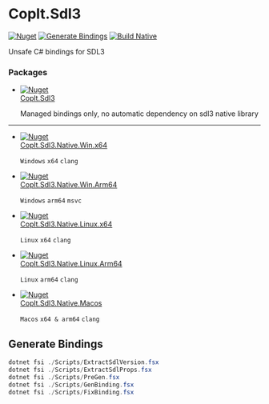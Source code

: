 # Coplt.Sdl3

[![Nuget](https://img.shields.io/nuget/v/Coplt.Sdl3)](https://www.nuget.org/packages/Coplt.Sdl3/)
[![Generate Bindings](https://github.com/coplt/Coplt.Sdl3/actions/workflows/generate-bindings.yml/badge.svg)](https://github.com/coplt/Coplt.Sdl3/actions/workflows/generate-bindings.yml)
[![Build Native](https://github.com/coplt/Coplt.Sdl3/actions/workflows/build-native.yml/badge.svg)](https://github.com/coplt/Coplt.Sdl3/actions/workflows/build-native.yml)

Unsafe C# bindings for SDL3

### Packages
- [![Nuget](https://img.shields.io/nuget/v/Coplt.Sdl3)](https://www.nuget.org/packages/Coplt.Sdl3/)  
  [Coplt.Sdl3](https://www.nuget.org/packages/Coplt.Sdl3/)
  
  Managed bindings only, no automatic dependency on sdl3 native library

---

- [![Nuget](https://img.shields.io/nuget/v/Coplt.Sdl3.Native.Win.x64)](https://www.nuget.org/packages/Coplt.Sdl3.Native.Win.x64/)  
  [Coplt.Sdl3.Native.Win.x64](https://www.nuget.org/packages/Coplt.Sdl3.Native.Win.x64/)  

  `Windows` `x64` `clang`

- [![Nuget](https://img.shields.io/nuget/v/Coplt.Sdl3.Native.Win.Arm64)](https://www.nuget.org/packages/Coplt.Sdl3.Native.Win.Arm64/)  
  [Coplt.Sdl3.Native.Win.Arm64](https://www.nuget.org/packages/Coplt.Sdl3.Native.Win.Arm64/)  

  `Windows` `arm64`  `msvc`

- [![Nuget](https://img.shields.io/nuget/v/Coplt.Sdl3.Native.Linux.x64)](https://www.nuget.org/packages/Coplt.Sdl3.Native.Linux.x64/)  
  [Coplt.Sdl3.Native.Linux.x64](https://www.nuget.org/packages/Coplt.Sdl3.Native.Linux.x64/)  

  `Linux` `x64` `clang`

- [![Nuget](https://img.shields.io/nuget/v/Coplt.Sdl3.Native.Linux.Arm64)](https://www.nuget.org/packages/Coplt.Sdl3.Native.Linux.Arm64/)  
  [Coplt.Sdl3.Native.Linux.Arm64](https://www.nuget.org/packages/Coplt.Sdl3.Native.Linux.Arm64/)  

  `Linux` `arm64` `clang`

- [![Nuget](https://img.shields.io/nuget/v/Coplt.Sdl3.Native.Macos)](https://www.nuget.org/packages/Coplt.Sdl3.Native.Macos/)  
  [Coplt.Sdl3.Native.Macos](https://www.nuget.org/packages/Coplt.Sdl3.Native.Macos/)  

  `Macos` `x64 & arm64` `clang`

## Generate Bindings

```powershell
dotnet fsi ./Scripts/ExtractSdlVersion.fsx
dotnet fsi ./Scripts/ExtractSdlProps.fsx
dotnet fsi ./Scripts/PreGen.fsx
dotnet fsi ./Scripts/GenBinding.fsx
dotnet fsi ./Scripts/FixBinding.fsx
```
